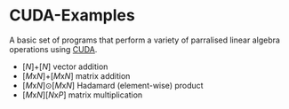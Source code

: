 # CUDA-Examples

A basic set of programs that perform a variety of parralised linear algebra operations using [CUDA](https://en.wikipedia.org/wiki/CUDA).
- [*N*]+[*N*] vector addition
- [*M*x*N*]+[*M*x*N*] matrix addition
- [*M*x*N*]⊙[*M*x*N*] Hadamard (element-wise) product
- [*M*x*N*][*N*x*P*] matrix multiplication
